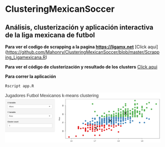# ClusteringMexicanSoccer
## Análisis, clusterización   y aplicación interactiva de la liga mexicana de futbol

**Para ver el codigo de scrapping a la pagina https://ligamx.net** [Click aqui] (https://github.com/Mahonry/ClusteringMexicanSoccer/blob/master/Scrapping_Ligamexicana.R)



**Para ver el código de clusterización y resultado de los clusters** [Click aqui](https://mahonry.github.io/ClusteringMexicanSoccer/)

**Para correr la aplicación**
    
    Rscript app.R
    
  
<p align="center">
  <img src="https://github.com/Mahonry/ClusteringMexicanSoccer/blob/master/appImage.png">
</p>

